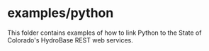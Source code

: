 # examples/python

This folder contains examples of how to link Python to the State of Colorado's HydroBase REST web services.
